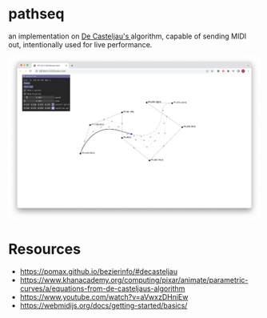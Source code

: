 # pathseq

an implementation on [ De Casteljau's ](https://en.wikipedia.org/wiki/De_Casteljau%27s_algorithm) algorithm, capable of sending MIDI out, intentionally used for live performance.

<img src="./src/imgs/ss2.png">



# Resources
- https://pomax.github.io/bezierinfo/#decasteljau
- https://www.khanacademy.org/computing/pixar/animate/parametric-curves/a/equations-from-de-casteljaus-algorithm
- https://www.youtube.com/watch?v=aVwxzDHniEw
- https://webmidijs.org/docs/getting-started/basics/